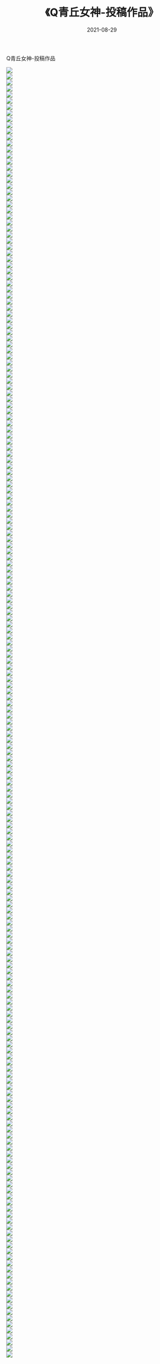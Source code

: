 ﻿---
layout: post
title:  《Q青丘女神-投稿作品》
date:   2021-08-29
img: http://img.660000.xyz/Sharelink/网络美图/2021/Q青丘女神-投稿作品/000.jpg
categories: [美女, 清纯, 唯美]
---

Q青丘女神-投稿作品

  ![](http://img.660000.xyz/Sharelink/网络美图/2021/Q青丘女神-投稿作品/001.jpg) <br> ![](http://img.660000.xyz/Sharelink/网络美图/2021/Q青丘女神-投稿作品/002.jpg) <br> ![](http://img.660000.xyz/Sharelink/网络美图/2021/Q青丘女神-投稿作品/003.jpg) <br> ![](http://img.660000.xyz/Sharelink/网络美图/2021/Q青丘女神-投稿作品/004.jpg) <br> ![](http://img.660000.xyz/Sharelink/网络美图/2021/Q青丘女神-投稿作品/005.jpg) <br> ![](http://img.660000.xyz/Sharelink/网络美图/2021/Q青丘女神-投稿作品/006.jpg) <br> ![](http://img.660000.xyz/Sharelink/网络美图/2021/Q青丘女神-投稿作品/007.jpg) <br> ![](http://img.660000.xyz/Sharelink/网络美图/2021/Q青丘女神-投稿作品/008.jpg) <br> ![](http://img.660000.xyz/Sharelink/网络美图/2021/Q青丘女神-投稿作品/009.jpg) <br> ![](http://img.660000.xyz/Sharelink/网络美图/2021/Q青丘女神-投稿作品/010.jpg) <br> ![](http://img.660000.xyz/Sharelink/网络美图/2021/Q青丘女神-投稿作品/011.jpg) <br> ![](http://img.660000.xyz/Sharelink/网络美图/2021/Q青丘女神-投稿作品/012.jpg) <br> ![](http://img.660000.xyz/Sharelink/网络美图/2021/Q青丘女神-投稿作品/013.jpg) <br> ![](http://img.660000.xyz/Sharelink/网络美图/2021/Q青丘女神-投稿作品/014.jpg) <br> ![](http://img.660000.xyz/Sharelink/网络美图/2021/Q青丘女神-投稿作品/015.jpg) <br> ![](http://img.660000.xyz/Sharelink/网络美图/2021/Q青丘女神-投稿作品/016.jpg) <br> ![](http://img.660000.xyz/Sharelink/网络美图/2021/Q青丘女神-投稿作品/017.jpg) <br> ![](http://img.660000.xyz/Sharelink/网络美图/2021/Q青丘女神-投稿作品/018.jpg) <br> ![](http://img.660000.xyz/Sharelink/网络美图/2021/Q青丘女神-投稿作品/019.jpg) <br> ![](http://img.660000.xyz/Sharelink/网络美图/2021/Q青丘女神-投稿作品/020.jpg) <br> ![](http://img.660000.xyz/Sharelink/网络美图/2021/Q青丘女神-投稿作品/021.jpg) <br> ![](http://img.660000.xyz/Sharelink/网络美图/2021/Q青丘女神-投稿作品/022.jpg) <br> ![](http://img.660000.xyz/Sharelink/网络美图/2021/Q青丘女神-投稿作品/023.jpg) <br> ![](http://img.660000.xyz/Sharelink/网络美图/2021/Q青丘女神-投稿作品/024.jpg) <br> ![](http://img.660000.xyz/Sharelink/网络美图/2021/Q青丘女神-投稿作品/025.jpg) <br> ![](http://img.660000.xyz/Sharelink/网络美图/2021/Q青丘女神-投稿作品/026.jpg) <br> ![](http://img.660000.xyz/Sharelink/网络美图/2021/Q青丘女神-投稿作品/027.jpg) <br> ![](http://img.660000.xyz/Sharelink/网络美图/2021/Q青丘女神-投稿作品/028.jpg) <br> ![](http://img.660000.xyz/Sharelink/网络美图/2021/Q青丘女神-投稿作品/029.jpg) <br> ![](http://img.660000.xyz/Sharelink/网络美图/2021/Q青丘女神-投稿作品/030.jpg) <br> ![](http://img.660000.xyz/Sharelink/网络美图/2021/Q青丘女神-投稿作品/031.jpg) <br> ![](http://img.660000.xyz/Sharelink/网络美图/2021/Q青丘女神-投稿作品/032.jpg) <br> ![](http://img.660000.xyz/Sharelink/网络美图/2021/Q青丘女神-投稿作品/033.jpg) <br> ![](http://img.660000.xyz/Sharelink/网络美图/2021/Q青丘女神-投稿作品/034.jpg) <br> ![](http://img.660000.xyz/Sharelink/网络美图/2021/Q青丘女神-投稿作品/035.jpg) <br> ![](http://img.660000.xyz/Sharelink/网络美图/2021/Q青丘女神-投稿作品/036.jpg) <br> ![](http://img.660000.xyz/Sharelink/网络美图/2021/Q青丘女神-投稿作品/037.jpg) <br> ![](http://img.660000.xyz/Sharelink/网络美图/2021/Q青丘女神-投稿作品/038.jpg) <br> ![](http://img.660000.xyz/Sharelink/网络美图/2021/Q青丘女神-投稿作品/039.jpg) <br> ![](http://img.660000.xyz/Sharelink/网络美图/2021/Q青丘女神-投稿作品/040.jpg) <br> ![](http://img.660000.xyz/Sharelink/网络美图/2021/Q青丘女神-投稿作品/041.jpg) <br> ![](http://img.660000.xyz/Sharelink/网络美图/2021/Q青丘女神-投稿作品/042.jpg) <br> ![](http://img.660000.xyz/Sharelink/网络美图/2021/Q青丘女神-投稿作品/043.jpg) <br> ![](http://img.660000.xyz/Sharelink/网络美图/2021/Q青丘女神-投稿作品/044.jpg) <br> ![](http://img.660000.xyz/Sharelink/网络美图/2021/Q青丘女神-投稿作品/045.jpg) <br> ![](http://img.660000.xyz/Sharelink/网络美图/2021/Q青丘女神-投稿作品/046.jpg) <br> ![](http://img.660000.xyz/Sharelink/网络美图/2021/Q青丘女神-投稿作品/047.jpg) <br> ![](http://img.660000.xyz/Sharelink/网络美图/2021/Q青丘女神-投稿作品/048.jpg) <br> ![](http://img.660000.xyz/Sharelink/网络美图/2021/Q青丘女神-投稿作品/049.jpg) <br> ![](http://img.660000.xyz/Sharelink/网络美图/2021/Q青丘女神-投稿作品/050.jpg) <br> ![](http://img.660000.xyz/Sharelink/网络美图/2021/Q青丘女神-投稿作品/051.jpg) <br> ![](http://img.660000.xyz/Sharelink/网络美图/2021/Q青丘女神-投稿作品/052.jpg) <br> ![](http://img.660000.xyz/Sharelink/网络美图/2021/Q青丘女神-投稿作品/053.jpg) <br> ![](http://img.660000.xyz/Sharelink/网络美图/2021/Q青丘女神-投稿作品/054.jpg) <br> ![](http://img.660000.xyz/Sharelink/网络美图/2021/Q青丘女神-投稿作品/055.jpg) <br> ![](http://img.660000.xyz/Sharelink/网络美图/2021/Q青丘女神-投稿作品/056.jpg) <br> ![](http://img.660000.xyz/Sharelink/网络美图/2021/Q青丘女神-投稿作品/057.jpg) <br> ![](http://img.660000.xyz/Sharelink/网络美图/2021/Q青丘女神-投稿作品/058.jpg) <br> ![](http://img.660000.xyz/Sharelink/网络美图/2021/Q青丘女神-投稿作品/059.jpg) <br> ![](http://img.660000.xyz/Sharelink/网络美图/2021/Q青丘女神-投稿作品/060.jpg) <br> ![](http://img.660000.xyz/Sharelink/网络美图/2021/Q青丘女神-投稿作品/061.jpg) <br> ![](http://img.660000.xyz/Sharelink/网络美图/2021/Q青丘女神-投稿作品/062.jpg) <br> ![](http://img.660000.xyz/Sharelink/网络美图/2021/Q青丘女神-投稿作品/063.jpg) <br> ![](http://img.660000.xyz/Sharelink/网络美图/2021/Q青丘女神-投稿作品/064.jpg) <br> ![](http://img.660000.xyz/Sharelink/网络美图/2021/Q青丘女神-投稿作品/065.jpg) <br> ![](http://img.660000.xyz/Sharelink/网络美图/2021/Q青丘女神-投稿作品/066.jpg) <br> ![](http://img.660000.xyz/Sharelink/网络美图/2021/Q青丘女神-投稿作品/067.jpg) <br> ![](http://img.660000.xyz/Sharelink/网络美图/2021/Q青丘女神-投稿作品/068.jpg) <br> ![](http://img.660000.xyz/Sharelink/网络美图/2021/Q青丘女神-投稿作品/069.jpg) <br> ![](http://img.660000.xyz/Sharelink/网络美图/2021/Q青丘女神-投稿作品/070.jpg) <br> ![](http://img.660000.xyz/Sharelink/网络美图/2021/Q青丘女神-投稿作品/071.jpg) <br> ![](http://img.660000.xyz/Sharelink/网络美图/2021/Q青丘女神-投稿作品/072.jpg) <br> ![](http://img.660000.xyz/Sharelink/网络美图/2021/Q青丘女神-投稿作品/073.jpg) <br> ![](http://img.660000.xyz/Sharelink/网络美图/2021/Q青丘女神-投稿作品/074.jpg) <br> ![](http://img.660000.xyz/Sharelink/网络美图/2021/Q青丘女神-投稿作品/075.jpg) <br> ![](http://img.660000.xyz/Sharelink/网络美图/2021/Q青丘女神-投稿作品/076.jpg) <br> ![](http://img.660000.xyz/Sharelink/网络美图/2021/Q青丘女神-投稿作品/077.jpg) <br> ![](http://img.660000.xyz/Sharelink/网络美图/2021/Q青丘女神-投稿作品/078.jpg) <br> ![](http://img.660000.xyz/Sharelink/网络美图/2021/Q青丘女神-投稿作品/079.jpg) <br> ![](http://img.660000.xyz/Sharelink/网络美图/2021/Q青丘女神-投稿作品/080.jpg) <br> ![](http://img.660000.xyz/Sharelink/网络美图/2021/Q青丘女神-投稿作品/081.jpg) <br> ![](http://img.660000.xyz/Sharelink/网络美图/2021/Q青丘女神-投稿作品/082.jpg) <br> ![](http://img.660000.xyz/Sharelink/网络美图/2021/Q青丘女神-投稿作品/083.jpg) <br> ![](http://img.660000.xyz/Sharelink/网络美图/2021/Q青丘女神-投稿作品/084.jpg) <br> ![](http://img.660000.xyz/Sharelink/网络美图/2021/Q青丘女神-投稿作品/085.jpg) <br> ![](http://img.660000.xyz/Sharelink/网络美图/2021/Q青丘女神-投稿作品/086.jpg) <br> ![](http://img.660000.xyz/Sharelink/网络美图/2021/Q青丘女神-投稿作品/087.jpg) <br> ![](http://img.660000.xyz/Sharelink/网络美图/2021/Q青丘女神-投稿作品/088.jpg) <br> ![](http://img.660000.xyz/Sharelink/网络美图/2021/Q青丘女神-投稿作品/089.jpg) <br> ![](http://img.660000.xyz/Sharelink/网络美图/2021/Q青丘女神-投稿作品/090.jpg) <br> ![](http://img.660000.xyz/Sharelink/网络美图/2021/Q青丘女神-投稿作品/091.jpg) <br> ![](http://img.660000.xyz/Sharelink/网络美图/2021/Q青丘女神-投稿作品/092.jpg) <br> ![](http://img.660000.xyz/Sharelink/网络美图/2021/Q青丘女神-投稿作品/093.jpg) <br> ![](http://img.660000.xyz/Sharelink/网络美图/2021/Q青丘女神-投稿作品/094.jpg) <br> ![](http://img.660000.xyz/Sharelink/网络美图/2021/Q青丘女神-投稿作品/095.jpg) <br> ![](http://img.660000.xyz/Sharelink/网络美图/2021/Q青丘女神-投稿作品/096.jpg) <br> ![](http://img.660000.xyz/Sharelink/网络美图/2021/Q青丘女神-投稿作品/097.jpg) <br> ![](http://img.660000.xyz/Sharelink/网络美图/2021/Q青丘女神-投稿作品/098.jpg) <br> ![](http://img.660000.xyz/Sharelink/网络美图/2021/Q青丘女神-投稿作品/099.jpg) <br> ![](http://img.660000.xyz/Sharelink/网络美图/2021/Q青丘女神-投稿作品/100.jpg) <br> ![](http://img.660000.xyz/Sharelink/网络美图/2021/Q青丘女神-投稿作品/101.jpg) <br> ![](http://img.660000.xyz/Sharelink/网络美图/2021/Q青丘女神-投稿作品/102.jpg) <br> ![](http://img.660000.xyz/Sharelink/网络美图/2021/Q青丘女神-投稿作品/103.jpg) <br> ![](http://img.660000.xyz/Sharelink/网络美图/2021/Q青丘女神-投稿作品/104.jpg) <br> ![](http://img.660000.xyz/Sharelink/网络美图/2021/Q青丘女神-投稿作品/105.jpg) <br> ![](http://img.660000.xyz/Sharelink/网络美图/2021/Q青丘女神-投稿作品/106.jpg) <br> ![](http://img.660000.xyz/Sharelink/网络美图/2021/Q青丘女神-投稿作品/107.jpg) <br> ![](http://img.660000.xyz/Sharelink/网络美图/2021/Q青丘女神-投稿作品/108.jpg) <br> ![](http://img.660000.xyz/Sharelink/网络美图/2021/Q青丘女神-投稿作品/109.jpg) <br> ![](http://img.660000.xyz/Sharelink/网络美图/2021/Q青丘女神-投稿作品/110.jpg) <br> ![](http://img.660000.xyz/Sharelink/网络美图/2021/Q青丘女神-投稿作品/111.jpg) <br> ![](http://img.660000.xyz/Sharelink/网络美图/2021/Q青丘女神-投稿作品/112.jpg) <br> ![](http://img.660000.xyz/Sharelink/网络美图/2021/Q青丘女神-投稿作品/113.jpg) <br> ![](http://img.660000.xyz/Sharelink/网络美图/2021/Q青丘女神-投稿作品/114.jpg) <br> ![](http://img.660000.xyz/Sharelink/网络美图/2021/Q青丘女神-投稿作品/115.jpg) <br> ![](http://img.660000.xyz/Sharelink/网络美图/2021/Q青丘女神-投稿作品/116.jpg) <br> ![](http://img.660000.xyz/Sharelink/网络美图/2021/Q青丘女神-投稿作品/117.jpg) <br> ![](http://img.660000.xyz/Sharelink/网络美图/2021/Q青丘女神-投稿作品/118.jpg) <br> ![](http://img.660000.xyz/Sharelink/网络美图/2021/Q青丘女神-投稿作品/119.jpg) <br> ![](http://img.660000.xyz/Sharelink/网络美图/2021/Q青丘女神-投稿作品/120.jpg) <br> ![](http://img.660000.xyz/Sharelink/网络美图/2021/Q青丘女神-投稿作品/121.jpg) <br> ![](http://img.660000.xyz/Sharelink/网络美图/2021/Q青丘女神-投稿作品/122.jpg) <br> ![](http://img.660000.xyz/Sharelink/网络美图/2021/Q青丘女神-投稿作品/123.jpg) <br> ![](http://img.660000.xyz/Sharelink/网络美图/2021/Q青丘女神-投稿作品/124.jpg) <br> ![](http://img.660000.xyz/Sharelink/网络美图/2021/Q青丘女神-投稿作品/125.jpg) <br> ![](http://img.660000.xyz/Sharelink/网络美图/2021/Q青丘女神-投稿作品/126.jpg) <br> ![](http://img.660000.xyz/Sharelink/网络美图/2021/Q青丘女神-投稿作品/127.jpg) <br> ![](http://img.660000.xyz/Sharelink/网络美图/2021/Q青丘女神-投稿作品/128.jpg) <br> ![](http://img.660000.xyz/Sharelink/网络美图/2021/Q青丘女神-投稿作品/129.jpg) <br> ![](http://img.660000.xyz/Sharelink/网络美图/2021/Q青丘女神-投稿作品/130.jpg) <br> ![](http://img.660000.xyz/Sharelink/网络美图/2021/Q青丘女神-投稿作品/131.jpg) <br> ![](http://img.660000.xyz/Sharelink/网络美图/2021/Q青丘女神-投稿作品/132.jpg) <br> ![](http://img.660000.xyz/Sharelink/网络美图/2021/Q青丘女神-投稿作品/133.jpg) <br> ![](http://img.660000.xyz/Sharelink/网络美图/2021/Q青丘女神-投稿作品/134.jpg) <br> ![](http://img.660000.xyz/Sharelink/网络美图/2021/Q青丘女神-投稿作品/135.jpg) <br> ![](http://img.660000.xyz/Sharelink/网络美图/2021/Q青丘女神-投稿作品/136.jpg) <br> ![](http://img.660000.xyz/Sharelink/网络美图/2021/Q青丘女神-投稿作品/137.jpg) <br> ![](http://img.660000.xyz/Sharelink/网络美图/2021/Q青丘女神-投稿作品/138.jpg) <br> ![](http://img.660000.xyz/Sharelink/网络美图/2021/Q青丘女神-投稿作品/139.jpg) <br> ![](http://img.660000.xyz/Sharelink/网络美图/2021/Q青丘女神-投稿作品/140.jpg) <br> ![](http://img.660000.xyz/Sharelink/网络美图/2021/Q青丘女神-投稿作品/141.jpg) <br> ![](http://img.660000.xyz/Sharelink/网络美图/2021/Q青丘女神-投稿作品/142.jpg) <br> ![](http://img.660000.xyz/Sharelink/网络美图/2021/Q青丘女神-投稿作品/143.jpg) <br> ![](http://img.660000.xyz/Sharelink/网络美图/2021/Q青丘女神-投稿作品/144.jpg) <br> ![](http://img.660000.xyz/Sharelink/网络美图/2021/Q青丘女神-投稿作品/145.jpg) <br> ![](http://img.660000.xyz/Sharelink/网络美图/2021/Q青丘女神-投稿作品/146.jpg) <br> ![](http://img.660000.xyz/Sharelink/网络美图/2021/Q青丘女神-投稿作品/147.jpg) <br> ![](http://img.660000.xyz/Sharelink/网络美图/2021/Q青丘女神-投稿作品/148.jpg) <br> ![](http://img.660000.xyz/Sharelink/网络美图/2021/Q青丘女神-投稿作品/149.jpg) <br> ![](http://img.660000.xyz/Sharelink/网络美图/2021/Q青丘女神-投稿作品/150.jpg) <br> ![](http://img.660000.xyz/Sharelink/网络美图/2021/Q青丘女神-投稿作品/151.jpg) <br> ![](http://img.660000.xyz/Sharelink/网络美图/2021/Q青丘女神-投稿作品/152.jpg) <br> ![](http://img.660000.xyz/Sharelink/网络美图/2021/Q青丘女神-投稿作品/153.jpg) <br> ![](http://img.660000.xyz/Sharelink/网络美图/2021/Q青丘女神-投稿作品/154.jpg) <br> ![](http://img.660000.xyz/Sharelink/网络美图/2021/Q青丘女神-投稿作品/155.jpg) <br> ![](http://img.660000.xyz/Sharelink/网络美图/2021/Q青丘女神-投稿作品/156.jpg) <br> ![](http://img.660000.xyz/Sharelink/网络美图/2021/Q青丘女神-投稿作品/157.jpg) <br> ![](http://img.660000.xyz/Sharelink/网络美图/2021/Q青丘女神-投稿作品/158.jpg) <br> ![](http://img.660000.xyz/Sharelink/网络美图/2021/Q青丘女神-投稿作品/159.jpg) <br> ![](http://img.660000.xyz/Sharelink/网络美图/2021/Q青丘女神-投稿作品/160.jpg) <br> ![](http://img.660000.xyz/Sharelink/网络美图/2021/Q青丘女神-投稿作品/161.jpg) <br> ![](http://img.660000.xyz/Sharelink/网络美图/2021/Q青丘女神-投稿作品/162.jpg) <br> ![](http://img.660000.xyz/Sharelink/网络美图/2021/Q青丘女神-投稿作品/163.jpg) <br> ![](http://img.660000.xyz/Sharelink/网络美图/2021/Q青丘女神-投稿作品/164.jpg) <br> ![](http://img.660000.xyz/Sharelink/网络美图/2021/Q青丘女神-投稿作品/165.jpg) <br> ![](http://img.660000.xyz/Sharelink/网络美图/2021/Q青丘女神-投稿作品/166.jpg) <br> ![](http://img.660000.xyz/Sharelink/网络美图/2021/Q青丘女神-投稿作品/167.jpg) <br> ![](http://img.660000.xyz/Sharelink/网络美图/2021/Q青丘女神-投稿作品/168.jpg) <br> ![](http://img.660000.xyz/Sharelink/网络美图/2021/Q青丘女神-投稿作品/169.jpg) <br> ![](http://img.660000.xyz/Sharelink/网络美图/2021/Q青丘女神-投稿作品/170.jpg) <br> ![](http://img.660000.xyz/Sharelink/网络美图/2021/Q青丘女神-投稿作品/171.jpg) <br> ![](http://img.660000.xyz/Sharelink/网络美图/2021/Q青丘女神-投稿作品/172.jpg) <br> ![](http://img.660000.xyz/Sharelink/网络美图/2021/Q青丘女神-投稿作品/173.jpg) <br> ![](http://img.660000.xyz/Sharelink/网络美图/2021/Q青丘女神-投稿作品/174.jpg) <br> ![](http://img.660000.xyz/Sharelink/网络美图/2021/Q青丘女神-投稿作品/175.jpg) <br> ![](http://img.660000.xyz/Sharelink/网络美图/2021/Q青丘女神-投稿作品/176.jpg) <br> ![](http://img.660000.xyz/Sharelink/网络美图/2021/Q青丘女神-投稿作品/177.jpg) <br> ![](http://img.660000.xyz/Sharelink/网络美图/2021/Q青丘女神-投稿作品/178.jpg) <br> ![](http://img.660000.xyz/Sharelink/网络美图/2021/Q青丘女神-投稿作品/179.jpg) <br> ![](http://img.660000.xyz/Sharelink/网络美图/2021/Q青丘女神-投稿作品/180.jpg) <br> ![](http://img.660000.xyz/Sharelink/网络美图/2021/Q青丘女神-投稿作品/181.jpg) <br> ![](http://img.660000.xyz/Sharelink/网络美图/2021/Q青丘女神-投稿作品/182.jpg) <br> ![](http://img.660000.xyz/Sharelink/网络美图/2021/Q青丘女神-投稿作品/183.jpg) <br> ![](http://img.660000.xyz/Sharelink/网络美图/2021/Q青丘女神-投稿作品/184.jpg) <br> ![](http://img.660000.xyz/Sharelink/网络美图/2021/Q青丘女神-投稿作品/185.jpg) <br> ![](http://img.660000.xyz/Sharelink/网络美图/2021/Q青丘女神-投稿作品/186.jpg) <br> ![](http://img.660000.xyz/Sharelink/网络美图/2021/Q青丘女神-投稿作品/187.jpg) <br> ![](http://img.660000.xyz/Sharelink/网络美图/2021/Q青丘女神-投稿作品/188.jpg) <br> ![](http://img.660000.xyz/Sharelink/网络美图/2021/Q青丘女神-投稿作品/189.jpg) <br> ![](http://img.660000.xyz/Sharelink/网络美图/2021/Q青丘女神-投稿作品/190.jpg) <br> ![](http://img.660000.xyz/Sharelink/网络美图/2021/Q青丘女神-投稿作品/191.jpg) <br> ![](http://img.660000.xyz/Sharelink/网络美图/2021/Q青丘女神-投稿作品/192.jpg) <br> ![](http://img.660000.xyz/Sharelink/网络美图/2021/Q青丘女神-投稿作品/193.jpg) <br> ![](http://img.660000.xyz/Sharelink/网络美图/2021/Q青丘女神-投稿作品/194.jpg) <br> ![](http://img.660000.xyz/Sharelink/网络美图/2021/Q青丘女神-投稿作品/195.jpg) <br> ![](http://img.660000.xyz/Sharelink/网络美图/2021/Q青丘女神-投稿作品/196.jpg) <br> ![](http://img.660000.xyz/Sharelink/网络美图/2021/Q青丘女神-投稿作品/197.jpg) <br> ![](http://img.660000.xyz/Sharelink/网络美图/2021/Q青丘女神-投稿作品/198.jpg) <br> ![](http://img.660000.xyz/Sharelink/网络美图/2021/Q青丘女神-投稿作品/199.jpg) <br> ![](http://img.660000.xyz/Sharelink/网络美图/2021/Q青丘女神-投稿作品/200.jpg) <br> ![](http://img.660000.xyz/Sharelink/网络美图/2021/Q青丘女神-投稿作品/201.jpg) <br> ![](http://img.660000.xyz/Sharelink/网络美图/2021/Q青丘女神-投稿作品/202.jpg) <br> ![](http://img.660000.xyz/Sharelink/网络美图/2021/Q青丘女神-投稿作品/203.jpg) <br> ![](http://img.660000.xyz/Sharelink/网络美图/2021/Q青丘女神-投稿作品/204.jpg) <br> ![](http://img.660000.xyz/Sharelink/网络美图/2021/Q青丘女神-投稿作品/205.jpg) <br> ![](http://img.660000.xyz/Sharelink/网络美图/2021/Q青丘女神-投稿作品/206.jpg) <br> ![](http://img.660000.xyz/Sharelink/网络美图/2021/Q青丘女神-投稿作品/207.jpg) <br> ![](http://img.660000.xyz/Sharelink/网络美图/2021/Q青丘女神-投稿作品/208.jpg) <br> ![](http://img.660000.xyz/Sharelink/网络美图/2021/Q青丘女神-投稿作品/209.jpg) <br> ![](http://img.660000.xyz/Sharelink/网络美图/2021/Q青丘女神-投稿作品/210.jpg) <br> ![](http://img.660000.xyz/Sharelink/网络美图/2021/Q青丘女神-投稿作品/211.jpg) <br> ![](http://img.660000.xyz/Sharelink/网络美图/2021/Q青丘女神-投稿作品/212.jpg) <br>